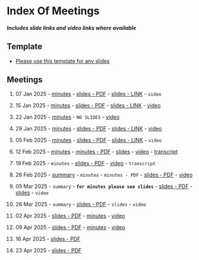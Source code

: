 # Index Of Meetings
##### Includes slide links and video links where available

## Template
- [Please use this template for any slides](https://docs.google.com/presentation/d/1-ByajGXyN_QzoksFHIXdllos5m0MdMlx_ZhnRB5eQ4k/edit#slide=id.g325b0a0f96e_0_0)

## Meetings
1. 07 Jan 2025 - [minutes](https://github.com/DRep-Collective/Landing/blob/main/docs/meeting-minutes/meeting-minutes-07-jan-2025.md) - [slides - PDF](https://github.com/DRep-Collective/Landing/blob/main/docs/meeting-minutes/slides/meeting-1-drep-collective-slides.pdf) - [slides - LINK](https://docs.google.com/presentation/d/1CnOp8YuRcap6XmMBRiw2YzjhjuqS7S4WVlLB71CPbxo/edit?usp=sharing) - `video`

2. 15 Jan 2025 - [minutes](https://github.com/DRep-Collective/Landing/blob/main/docs/meeting-minutes/meeting-minutes-15-jan-2025.md) - [slides - PDF](https://github.com/DRep-Collective/Landing/blob/main/docs/meeting-minutes/slides/meeting-2-drep-collective-slides.pdf) - [slides - LINK](https://docs.google.com/presentation/d/1q6FP7HHiwQPoPBvIdxG7s5UoFDfBTuHY6_h2Knwu4-E/edit?usp=sharing) - [video](https://x.com/i/status/1880296609793081854)

3. 22 Jan 2025 - [minutes](https://github.com/DRep-Collective/Landing/blob/main/docs/meeting-minutes/meeting-minutes-22-jan-2025.md) - `NO SLIDES` - [video](https://youtu.be/xkdYsPNOkdg?si=J98kGxtY-41jXle4)

4. 29 Jan 2025 - [minutes](https://github.com/DRep-Collective/Landing/blob/main/docs/meetings/minutes/meeting-minutes-29-jan-2025.md) - [slides - PDF](https://github.com/DRep-Collective/Landing/blob/main/docs/meeting-minutes/slides/meeting-4-drep-collective-slides.pdf) - [slides - LINK](https://docs.google.com/presentation/d/1qvaif4vaSnOJ1YmzGmjyoV_Fsj6jgR_pNxUKCQEhckM/edit?usp=sharing) - [video](https://t.co/1biejbaell)

5. 05 Feb 2025 - [minutes](https://github.com/DRep-Collective/Landing/blob/main/docs/meetings/minutes/meeting-minutes-05-Feb-2025.md) - [slides - PDF](https://github.com/DRep-Collective/Landing/blob/main/docs/meeting-minutes/slides/meeting-5-drep-collective-slides.pdf) - [slides - LINK](https://docs.google.com/presentation/d/1epQcnb7HAMTEuVDJXmSWG_RfMpRTSO5RxRhlalIX9rc/edit?usp=sharing) - `video`

6. 12 Feb 2025 - [minutes](https://github.com/DRep-Collective/Landing/blob/main/docs/meetings/minutes/meeting-minutes-12-feb-2025.md) - [minutes - PDF](https://github.com/DRep-Collective/Landing/blob/main/docs/meetings/minutes/pdf/meeting-minutes-12-feb-2025.pdf) - [slides](https://github.com/DRep-Collective/Landing/blob/main/docs/meetings/slides/meeting-6-drep-collective-slides.pdf) - [video](https://www.youtube.com/watch?v=JFEW4OoMzwM) - [transcript](https://github.com/DRep-Collective/Landing/blob/main/docs/meetings/transcripts/meeting-transcript-12-feb-2025.txt)

7. 19 Feb 2025 - `minutes` - [slides - PDF](https://github.com/DRep-Collective/Landing/blob/main/docs/meetings/slides/meeting-7-drep-collective-slides.pdf) - [video](https://www.youtube.com/watch?v=HIBXP0vdCOM) - `transcript`

8. 26 Feb 2025 - [summary](https://github.com/DRep-Collective/Landing/blob/main/docs/meetings/summaries/26-feb-2025.md) - `minutes` - `minutes - PDF` - [slides - PDF](https://github.com/DRep-Collective/Landing/blob/main/docs/meetings/slides/meeting-8-drep-collective-slides.pdf) - [video](https://www.youtube.com/watch?v=0RD-cg0L5No)

9. 05 Mar 2025 - `summary` - **`for minutes please see slides`** - [slides - PDF](https://github.com/DRep-Collective/Landing/blob/main/docs/meetings/slides/meeting-9-drep-collective-slides.pdf) - [slides](https://docs.google.com/presentation/d/18lMUrXJf0PQ12S4Qo6b4fioBaf7jqlw08Np1Hhe3QVc/edit#slide=id.g330853f92a3_0_0) - `video`

10. 26 Mar 2025 - `summary` - [slides - PDF](https://github.com/DRep-Collective/Landing/blob/main/docs/meetings/slides/meeting-10-drep-collective-slides.pdf) - `slides` - `video`

11. 02 Apr 2025 - [slides - PDF](https://github.com/DRep-Collective/Landing/blob/main/docs/meetings/slides/meeting-11-drep-collective-slides.pdf) - [minutes](https://github.com/DRep-Collective/Landing/blob/main/docs/meetings/summaries/02-apr-2025.md) - [video](https://www.youtube.com/watch?v=bnwT7uyKdUQ)

12. 09 Apr 2025 - [slides - PDF](https://github.com/DRep-Collective/Landing/blob/main/docs/meetings/slides/meeting-12-drep-collective-slides.pdf) - [minutes](https://github.com/DRep-Collective/Landing/blob/main/docs/meetings/summaries/09-apr-2025.md) - [video](https://www.youtube.com/watch?v=tNoHsLj9QY8)

13. 16 Apr 2025 - [slides - PDF](https://github.com/DRep-Collective/Landing/blob/main/docs/meetings/slides/meeting-13-drep-collective-slides.pdf)

14. 23 Apr 2025 - [slides - PDF]()
